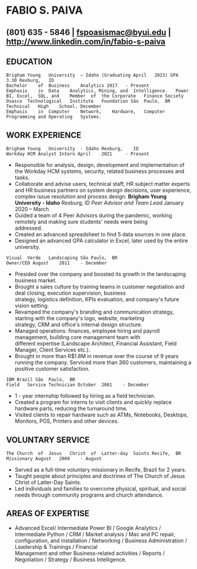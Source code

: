 # FABIO	S.	PAIVA

## (801) 	635 - 5846	 | fspoasismac@byui.edu | http://www.linkedin.com/in/fabio-s-paiva

## EDUCATION

```
Brigham	Young	University	– Idaho (Graduating April	2023) GPA	3.30 Rexburg,	ID
Bachelor	of	Business	Analytics 2017	 - Present
Emphasis	in	Data	Analytics, Mining, and	Intelligence.	Power	BI,	Excel,	SQL, and	Member	of	the	Corporate	Finance	Society	
Osasco	Technological	Institute	Foundation São	Paulo,	BR
Technical	High	School. December	
Emphasis	in	Computer	Network,	Hardware,	Computer	Programming	and	Operating	Systems.
```
## WORK	EXPERIENCE

```
Brigham	Young	University	- Idaho Rexburg,	ID
Workday	HCM	Analyst Intern April 	2021	 - Present
```
- Responsible	for	analysis,	design,	development	and	implementation	of	the	Workday	HCM	systems,	security,	related	
    business	processes	and	tasks.	
- Collaborate	and	advise	users,	technical	staff,	HR	subject	matter	experts	and	HR	business	partners	on	system	design
    decisions,	user	experience,	complex	issue	resolution	and	process	design.
**Brigham	Young	University	- Idaho** Rexburg,	ID
_Peer	Advisor	and	Team	Lead_ January	2020	– March	
- Guided	a	team	of	4	Peer	Advisors	during	the	pandemic,	working	remotely	and	making	sure	students'	needs	were	being	
addressed.
- Created	an	advanced	spreadsheet	to	find	5	data	sources	in	one	place.
- Designed	an	advanced	GPA	calculator	in	Excel,	later	used	by	the	entire	university.

```
Visual	Verde	Landscaping São	Paulo,	BR
Owner/CEO August	2011	- December	
```
- Presided	over	the	company	and	boosted	its	growth	in	the	landscaping	business	market.
- Brought	a	sales	culture	by	training	teams	in	customer	negotiation	and	deal	closing,	execution	supervision,	business	
    strategy,	logistics	definition,	KPIs	evaluation,	and	company's	future	vision	setting.
- Revamped	the	company's	branding	and	communication	strategy,	starting	with	the	company's	logo,	website,	marketing	
    strategy,	CRM	and	office's	internal	design	structure.
- Managed	operations:	finances, employee	hiring	and	payroll	management,	building	core	management	team	with	
    different	expertise	(Landscape	Architect,	Financial	Assistant,	Field	Manager,	Client	Services	etc.).
- Brought	in	more	than	R$1.8M	in	revenue	over	the	course	of	9	years	running	the	company.	Serviced	more	than	360	
    customers,	maintaining	a	positive	customer	satisfaction.

```
IBM	Brazil São	Paulo,	BR
Field	Service	Technician October	2001	- December	
```
- 1 - year	internship	followed	by	hiring	as	a	field	technician.
- Created	a	program	for	interns	to	visit	clients	and	quickly	replace	hardware	parts,	reducing	the	turnaround	time.
- Visited	clients	to	repair	hardware	such	as	ATMs,	Notebooks,	Desktops,	Monitors,	POS,	Printers	and	other	devices.

## VOLUNTARY	SERVICE

```
The	Church	of	Jesus	Christ	of	Latter-day	Saints Recife,	BR
Missionary August	2009	- August	
```
- Served	as	a	full-time	voluntary	missionary	in	Recife,	Brazil	for	2	years.
- Taught	people	about	principles	and	doctrines	of	The	Church	of	Jesus	Christ	of	Latter-Day	Saints.
- Led	individuals	and	families	to	overcome	physical,	spiritual, and	social	needs	through	community	programs	and	
    church	attendance.

## AREAS	OF	EXPERTISE

- Advanced	Excel/	Intermediate	Power	BI	/	Google	Analytics	/	Intermediate	Python	/	CRM	/	Market	analysis	/	Mac	and	
    PC	repair,	configuration,	and	installation	/	Networking	/	Business	Administration	/	Leadership	&	Trainings	/	Financial	
    Management	and	other	Business-related	activities	/	Reports	/	Negotiation /	Strategy	/	Business	Intelligence.


